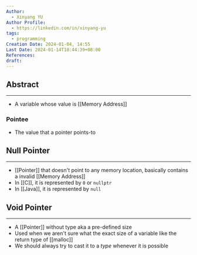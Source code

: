 ```yaml
---
Author:
  - Xinyang YU
Author Profile:
  - https://linkedin.com/in/xinyang-yu
tags:
  - programming
Creation Date: 2024-01-04, 14:55
Last Date: 2024-01-14T18:44:39+08:00
References: 
draft: 
---
```

## Abstract
---
- A variable whose value is [[Memory Address]]

### Pointee
- The value that a pointer points-to 



## Null Pointer
---
- [[Pointer]] that doesn't point to any memory location, basically contains a invalid [[Memory Address]]
- In [[C]], it is represented by `0` or `nullptr`
- In [[Java]], it is represented by `null`

## Void Pointer
---
- A [[Pointer]] without type aka a pre-defined size
- Used when we aren't sure what the exact size of a variable like the return type of [[malloc]]
- We should always try to cast it to a *type* whenever it is possible
